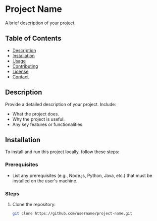 # Project Name

A brief description of your project.

## Table of Contents
- [Description](#description)
- [Installation](#installation)
- [Usage](#usage)
- [Contributing](#contributing)
- [License](#license)
- [Contact](#contact)

## Description
Provide a detailed description of your project. Include:
- What the project does.
- Why the project is useful.
- Any key features or functionalities.

## Installation

To install and run this project locally, follow these steps:

### Prerequisites
- List any prerequisites (e.g., Node.js, Python, Java, etc.) that must be installed on the user's machine.

### Steps
1. Clone the repository:
   ```bash
   git clone https://github.com/username/project-name.git
